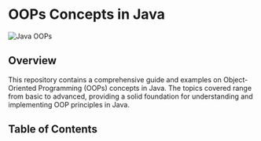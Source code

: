 # OOPs Concepts in Java

![Java OOPs](https://www.google.com/url?sa=i&url=https%3A%2F%2Fwww.istockphoto.com%2Fillustrations%2Fobject-oriented-programming&psig=AOvVaw1WA8DMW7fr9s0IfZ57LF8e&ust=1725034202804000&source=images&cd=vfe&opi=89978449&ved=0CBQQjRxqFwoTCODbw67LmogDFQAAAAAdAAAAABAK)

## Overview

This repository contains a comprehensive guide and examples on Object-Oriented Programming (OOPs) concepts in Java. The topics covered range from basic to advanced, providing a solid foundation for understanding and implementing OOP principles in Java.

## Table of Contents
